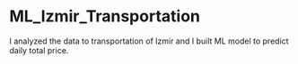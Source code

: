 # ML_Izmir_Transportation
I analyzed the data to transportation of Izmir and I built ML model to predict daily total price. 
